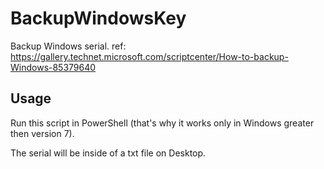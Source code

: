 # BackupWindowsKey
Backup Windows serial. ref: https://gallery.technet.microsoft.com/scriptcenter/How-to-backup-Windows-85379640

## Usage

Run this script in PowerShell (that's why it works only in Windows greater then version 7).

The serial will be inside of a txt file on Desktop.
